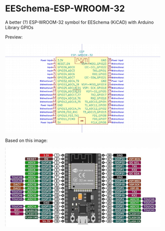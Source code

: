 # EESchema-ESP-WROOM-32
A better (?) ESP-WROOM-32 symbol for EESchema (KiCAD) with Arduino Library GPIOs



Preview:

![Alt text](/EESchema-esp-wroom-32.png?raw=true "Preview image")

Based on this image:

![Alt text](/ESP32-WROOM-32U.png?raw=true "Someone elses hard work")
